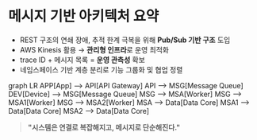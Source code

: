 # 메시지 기반 아키텍처 요약

- REST 구조의 연쇄 장애, 추적 한계 극복을 위해 **Pub/Sub 기반 구조** 도입  
- AWS Kinesis 활용 → **관리형 인프라**로 운영 최적화  
- trace ID + 메시지 목록 = **운영 관측성** 확보  
- 네임스페이스 기반 계층 분리로 기능 그룹화 및 협업 정렬

<div class="mermaid">
graph LR
APP[App] --> API[API Gateway]
API --> MSG[Message Queue]
DEV[Device] --> MSG[Message Queue]
MSG --> MSA[Worker]
MSG --> MSA1[Worker]
MSG --> MSA2[Worker]
MSA --> Data[Data Core]
MSA1 --> Data[Data Core]
MSA2 --> Data[Data Core]
</div>


> **"시스템은 연결로 복잡해지고, 메시지로 단순해진다."**
